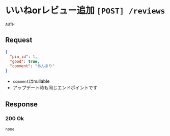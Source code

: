 # いいねorレビュー追加 `[POST] /reviews`
`AUTH`

## Request
```json
{
  "pin_id": 1,
  "good": true, 
  "comment": "あんまり" 
}
```
- `comment`はnullable
- アップデート時も同じエンドポイントです

## Response

### 200 Ok
```
none
```